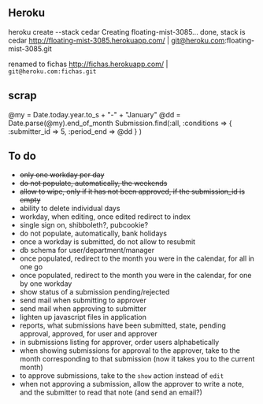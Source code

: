 ## Heroku ##
heroku create --stack cedar
Creating floating-mist-3085... done, stack is cedar
http://floating-mist-3085.herokuapp.com/ | git@heroku.com:floating-mist-3085.git

renamed to fichas
http://fichas.herokuapp.com/ | `git@heroku.com:fichas.git`

## scrap
@my = Date.today.year.to_s + "-" + "January"
@dd = Date.parse(@my).end_of_month
Submission.find(:all, :conditions => { :submitter_id => 5, :period_end => @dd } )

## To do ##
* ~~only one workday per day~~
* ~~do not populate, automatically, the weekends~~
* ~~allow to wipe, only if it has not been approved, if the submission_id is empty~~
* ability to delete individual days
* workday, when editing, once edited redirect to index
* single sign on, shibboleth?, pubcookie?
* do not populate, automatically, bank holidays
* once a workday is submitted, do not allow to resubmit
* db schema for user/department/manager
* once populated, redirect to the month you were in the calendar, for all in one go
* once populated, redirect to the month you were in the calendar, for one by one workday
* show status of a submission pending/rejected
* send mail when submitting to approver
* send mail when approving to submitter
* lighten up javascript files in application
* reports, what submissions have been submitted, state, pending approval, approved, for user and approver
* in submissions listing for approver, order users alphabetically
* when showing submissions for approval to the approver, take to the month corresponding to that submission (now it takes you to the current month)
* to approve submissions, take to the `show` action instead of `edit`
* when not approving a submission, allow the approver to write a note, and the submitter to read that note (and send an email?)
